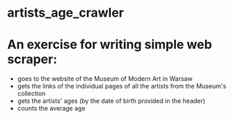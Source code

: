 # artists_age_crawler

# An exercise for writing simple web scraper:
* goes to the website of the Museum of Modern Art in Warsaw
* gets the links of the individual pages of all the artists from the Museum's collection
* gets the artists' ages (by the date of birth provided in the header)
* counts the average age
